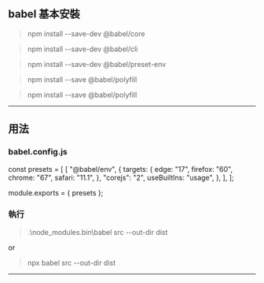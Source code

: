 
## babel 基本安裝

> npm install --save-dev @babel/core

> npm install --save-dev @babel/cli

> npm install --save-dev @babel/preset-env

> npm install --save @babel/polyfill

> npm install --save @babel/polyfill

------

## 用法
### babel.config.js
const presets = [
  [
    "@babel/env",
    {
      targets: {
        edge: "17",
        firefox: "60",
        chrome: "67",
        safari: "11.1",
      },
      "corejs": "2",
      useBuiltIns: "usage",
    },
  ],
];

module.exports = { presets };


### 執行

>  .\node_modules\.bin\babel src --out-dir dist

or

>  npx babel src --out-dir dist
-------